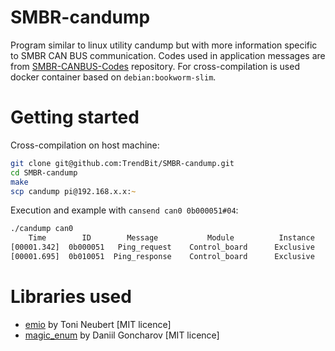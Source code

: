 # SMBR-candump
Program similar to linux utility candump but with more information specific to SMBR CAN BUS communication. Codes used in application messages are from [SMBR-CANBUS-Codes](https://github.com/TrendBit/SMBR-CANBUS-Codes) repository. For cross-compilation is used docker container based on `debian:bookworm-slim`.

# Getting started
Cross-compilation on host machine:
```zsh  
git clone git@github.com:TrendBit/SMBR-candump.git  
cd SMBR-candump  
make  
scp candump pi@192.168.x.x:~  
```  

Execution and example with `cansend can0 0b000051#04`:
```zsh  
./candump can0
    Time        ID        Message           Module          Instance     Length    Data
[00001.342]  0b000051   Ping_request    Control_board      Exclusive        1      0x04 
[00001.695]  0b010051  Ping_response    Control_board      Exclusive        1      0x04
```  

# Libraries used
- [emio](https://github.com/Viatorus/emio) by Toni Neubert [MIT licence]
- [magic_enum](https://github.com/Neargye/magic_enum) by Daniil Goncharov [MIT licence]

